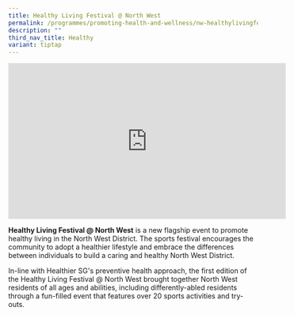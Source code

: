 ```yaml
---
title: Healthy Living Festival @ North West
permalink: /programmes/promoting-health-and-wellness/nw-healthylivingfest/
description: ""
third_nav_title: Healthy
variant: tiptap
---
```

<div class="iframe-wrapper">
<iframe height="315" width="560" allowfullscreen="true" frameborder="0" src="https://www.youtube.com/embed/Rm7SdZiJ0Zs?si=vrcv0UZqxHhu6-Ve"></iframe>
</div>
<p><strong>Healthy Living Festival @ North West</strong> is a new flagship
event to promote healthy living in the North West District. The sports
festival encourages the community to adopt a healthier lifestyle and embrace
the differences between individuals to build a caring and healthy North
West District.</p>
<p>In-line with Healthier SG's preventive health approach, the first edition
of the Healthy Living Festival @ North West brought together North West
residents of all ages and abilities, including differently-abled residents
through a fun-filled event that features over 20 sports activities and
try-outs.</p>